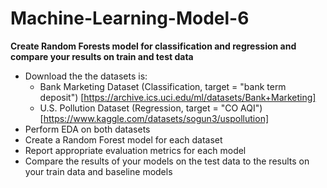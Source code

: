 # Machine-Learning-Model-6
**Create Random Forests model for classification and regression and compare your results on train and test data**

* Download the the datasets is:
     * Bank Marketing Dataset (Classification, target = "bank term deposit") [https://archive.ics.uci.edu/ml/datasets/Bank+Marketing]
     * U.S. Pollution Dataset (Regression, target = "CO AQI") [https://www.kaggle.com/datasets/sogun3/uspollution]
* Perform EDA on both datasets
* Create a Random Forest model for each dataset
* Report appropriate evaluation metrics for each model
* Compare the results of your models on the test data to the results on your train data and baseline models
